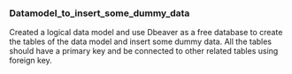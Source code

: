 ### Datamodel_to_insert_some_dummy_data
Created a logical data model and use Dbeaver as a free database to create the tables of the data model and insert some dummy data. All the tables should have a primary key and be connected to other related tables using foreign key.
##
